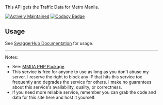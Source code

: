 
This API gets the Traffic Data for Metro Manila.

[![Actively Maintained](https://maintained.tech/badge.svg)](https://maintained.tech/)
[![Codacy Badge](https://api.codacy.com/project/badge/Grade/98000faef03e4b419bda0dbc3bfef0bb)](https://www.codacy.com/app/ridvanbaluyos/traffic-api?utm_source=github.com&amp;utm_medium=referral&amp;utm_content=ridvanbaluyos/traffic-api&amp;utm_campaign=Badge_Grade)

## Usage ##
See [SwaggerHub Documentation](https://app.swaggerhub.com/apis/ridvanbaluyos/traffic-api/1.0.0) for usage.
___
Notes:
- See: [MMDA PHP Package](https://github.com/ridvanbaluyos/mmda).
- This service is free for anyone to use as long as you don't abuse my server. I reserve the right to block any IP that hits this service too frequently and degrades the service for others. I make no guarantees about this service's availability, quality, or correctness.
- If you need more reliable service, remember you can grab the code and data for this site here and host it yourself.
